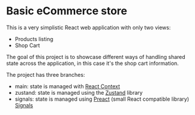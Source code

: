 # Basic eCommerce store

This is a very simplistic React web application with only two views:

* Products listing
* Shop Cart

The goal of this project is to showcase different ways of handling shared state across the application, in this case it's the shop cart information.

The project has three branches:

* main: state is managed with [React Context](https://react.dev/learn/passing-data-deeply-with-context)
* zustand: state is managed using the [Zustand](https://docs.pmnd.rs/zustand/getting-started/introduction) library
* signals: state is managed using [Preact](https://preactjs.com/) (small React compatible library) [Signals](https://preactjs.com/guide/v10/signals)
